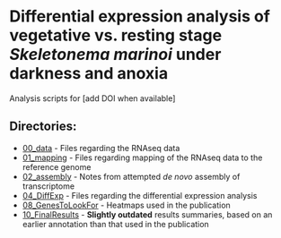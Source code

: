 # Differential expression analysis of vegetative vs. resting stage _Skeletonema marinoi_ under darkness and anoxia

Analysis scripts for [add DOI when available]

## Directories:
* [00_data](00_data/) - Files regarding the RNAseq data
* [01_mapping](01_mapping/) - Files regarding mapping of the RNAseq data to the reference genome
* [02_assembly](02_assembly/) - Notes from attempted _de novo_ assembly of transcriptome
* [04_DiffExp](04_DiffExp/) - Files regarding the differential expression analysis
* [08_GenesToLookFor](08_GenesToLookFor/) - Heatmaps used in the publication
* [10_FinalResults](10_FinalResults) - **Slightly outdated** results summaries, based on an earlier annotation than that used in the publication
